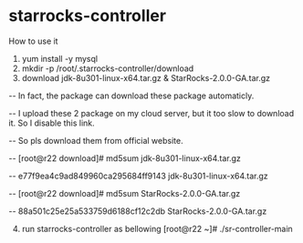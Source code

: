 # starrocks-controller

How to use it
1. yum install -y mysql
2. mkdir -p /root/.starrocks-controller/download
3. download jdk-8u301-linux-x64.tar.gz & StarRocks-2.0.0-GA.tar.gz 

--  In fact, the package can download these package automaticly. 

--  I upload these 2 package on my cloud server, but it too slow to download it. So I disable this link.

--  So pls download them from official website. 

--  [root@r22 download]# md5sum jdk-8u301-linux-x64.tar.gz

--  e77f9ea4c9ad849960ca295684ff9143  jdk-8u301-linux-x64.tar.gz

--  [root@r22 download]# md5sum StarRocks-2.0.0-GA.tar.gz

--  88a501c25e25a533759d6188cf12c2db  StarRocks-2.0.0-GA.tar.gz

4. run starrocks-controller as bellowing
[root@r22 ~]# ./sr-controller-main
